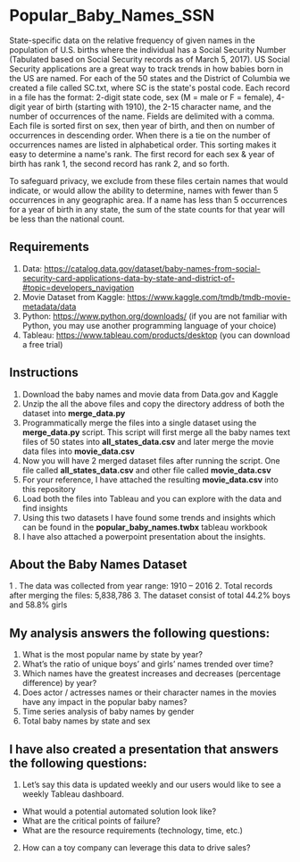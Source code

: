 # Popular_Baby_Names_SSN
State-specific data on the relative frequency of given names in the population of U.S. births where the individual has a Social Security Number (Tabulated based on Social Security records as of March 5, 2017). US Social Security applications are a great way to track trends in how babies born in the US are named. For each of the 50 states and the District of Columbia we created a file called SC.txt, where SC is the state's postal code. Each record in a file has the format: 2-digit state code, sex (M = male or F = female), 4-digit year of birth (starting with 1910), the 2-15 character name, and the number of occurrences of the name. Fields are delimited with a comma. Each file is sorted first on sex, then year of birth, and then on number of occurrences in descending order. When there is a tie on the number of occurrences names are listed in alphabetical order. This sorting makes it easy to determine a name's rank. The first record for each sex & year of birth has rank 1, the second record has rank 2, and so forth. 

To safeguard privacy, we exclude from these files certain names that would indicate, or would allow the ability to determine, names with fewer than 5 occurrences in any geographic area. If a name has less than 5 occurrences for a year of birth in any state, the sum of the state counts for that year will be less than the national count. 

## Requirements
1.	Data: https://catalog.data.gov/dataset/baby-names-from-social-security-card-applications-data-by-state-and-district-of-#topic=developers_navigation
2. Movie Dataset from Kaggle: https://www.kaggle.com/tmdb/tmdb-movie-metadata/data
3.	Python: https://www.python.org/downloads/ (if you are not familiar with Python, you may use another programming language of your choice)
4.	Tableau: https://www.tableau.com/products/desktop (you can download a free trial)

## Instructions
1.	Download the baby names and movie data from Data.gov and Kaggle
2.  Unzip the all the above files and copy the directory address of both the dataset into **merge_data.py**
3.	Programmatically merge the files into a single dataset using the **merge_data.py** script. This script will first merge all the baby names text files of 50 states into **all_states_data.csv** and later merge the movie data files into **movie_data.csv**
4.  Now you will have 2 merged dataset files after running the script. One file called  **all_states_data.csv** and other file called **movie_data.csv**
5.  For your reference, I have attached the resulting **movie_data.csv** into this repository
6.  Load both the files into Tableau and you can explore with the data and find insights
7.  Using this two datasets I have found some trends and insights which can be found in the **popular_baby_names.twbx** tableau workbook
8.  I have also attached a powerpoint presentation about the insights.

## About the Baby Names Dataset
1 . The data was collected from year range: 1910 – 2016
2.  Total records after merging the files: 5,838,786
3.  The dataset consist of total 44.2% boys and 58.8% girls

## My analysis answers the following questions:
1. What is the most popular name by state by year?
2. What’s the ratio of unique boys’ and girls’ names trended over time?
3. Which names have the greatest increases and decreases (percentage difference) by year?
4. Does actor / actresses names or their character names in the movies have any impact in the popular baby names?
5. Time series analysis of baby names by gender
6. Total baby names by state and sex

## I have also created a presentation that answers the following questions:
1. Let’s say this data is updated weekly and our users would like to see a weekly
Tableau dashboard.
  * What would a potential automated solution look like?
  * What are the critical points of failure?
  * What are the resource requirements (technology, time, etc.)
2. How can a toy company can leverage this data to drive sales?
